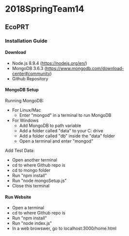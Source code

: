 # 2018SpringTeam14

## EcoPRT


### Installation Guide

#### Download

* Node.js 8.9.4 (https://nodejs.org/en/) 
* MongoDB 3.6.3 (https://www.mongodb.com/download-center#community)
* Github Repository

#### MongoDB Setup

Running MongoDB:
* For Linux/Mac
  * Enter "mongod" in a terminal to run MongoDB
* For Windows
   * Add MongoDB to path variable
   * Add a folder called "data" to your C: drive
   * Add a folder called "db" inside the "data" folder
   * Open a terminal and enter "mongod"
   
Add Test Data:
* Open another terminal
* cd to where Github repo is
* cd to mongo folder
* Run "npm install"
* Run "node mongoSetup.js"
* Close this terminal

#### Run Website
* Open a terminal
* cd to where Github repo is
* Run "npm install"
* Run "node index.js"
* In a web browswer, go to localhost:3000/home.html
